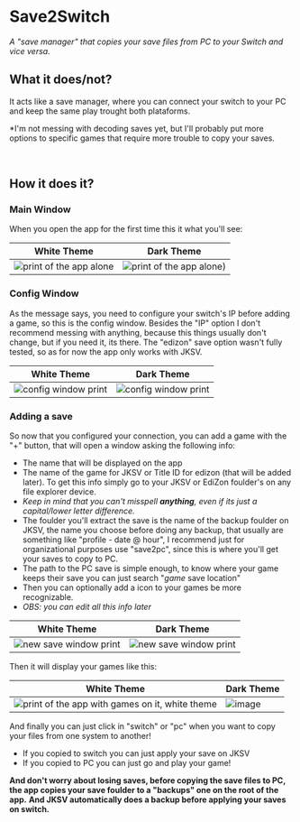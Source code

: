 # Save2Switch
_A "save manager" that copies your save files from PC to your Switch and vice versa._

## What it does/not?
It acts like a save manager, where you can connect your switch to your PC and keep the same play trought both plataforms.

*I'm not messing with decoding saves yet, but I'll probably put more options to specific games that require more trouble to copy your saves.

<br>

## How it does it?
### Main Window
When you open the app for the first time this it what you'll see:

| White Theme | Dark Theme|
|-------------|-----------|
|![print of the app alone](https://github.com/CaioEmPessoa/Save2Switch/assets/127911795/37c01742-9126-4d52-a3ed-e90f6f4834c4) | ![print of the app alone](https://github.com/CaioEmPessoa/Save2Switch/assets/127911795/7ab5f1d7-4a46-4d26-bc7b-4de5eedfe7be))|

### Config Window
As the message says, you need to configure your switch's IP before adding a game, so this is the config window.
Besides the "IP" option I don't recommend messing with anything, because this things usually don't change, but if you need it, its there. 
The "edizon" save option wasn't fully tested, so as for now the app only works with JKSV.

| White Theme | Dark Theme |
|-------------|------------|
|![config window print](https://github.com/CaioEmPessoa/Save2Switch/assets/127911795/eb4a3a0c-d8ac-4b01-886b-17c75688c733) | ![config window print](https://github.com/CaioEmPessoa/Save2Switch/assets/127911795/271b6b4d-5978-4032-a420-cc433a9a4c0e)|

### Adding a save
So now that you configured your connection, you can add a game with the "+" button, that will open a window asking the following info:
- The name that will be displayed on the app
- The name of the game for JKSV or Title ID for edizon (that will be added later). To get this info simply go to your JKSV or EdiZon foulder's on any file explorer device.
- _Keep in mind that you can't misspell **anything**, even if its just a  capital/lower letter difference._
- The foulder you'll extract the save is the name of the backup foulder on JKSV, the name you choose before doing any backup, that usually are something like "profile - date @ hour", I recommend just for organizational purposes use "save2pc", since this is where you'll get your saves to copy to PC.
- The path to the PC save is simple enough, to know where your game keeps their save you can just search "_game_ save location"
- Then you can optionally add a icon to your games be more recognizable.
- _OBS: you can edit all this info later_

| White Theme | Dark Theme |
|-------------|------------|
|![new save window print](https://github.com/CaioEmPessoa/Save2Switch/assets/127911795/81de1658-4c36-4d4b-80d8-3940ab6e5a61) | ![new save window print](https://github.com/CaioEmPessoa/Save2Switch/assets/127911795/9fe0ba23-c630-4903-8a67-25d35fdbcfac) |


Then it will display your games like this:

| White Theme| Dark Theme |
|------------|-------------|
|![print of the app with games on it, white theme](https://github.com/CaioEmPessoa/Save2Switch/assets/127911795/e040aca3-fa6b-48cd-b188-784b7b13dcf6) | ![image](https://github.com/CaioEmPessoa/Save2Switch/assets/127911795/ed838f5a-88c4-4cb5-9e56-19015cde406f)|

And finally you can just click in "switch" or "pc" when you want to copy your files from one system to another!
- If you copied to switch you can just apply your save on JKSV
- If you copied to PC you can just go and play your game!

**And don't worry about losing saves, before copying the save files to PC, the app copies your save foulder to a "backups" one on the root of the app.**
**And JKSV automatically does a backup before applying your saves on switch.**

